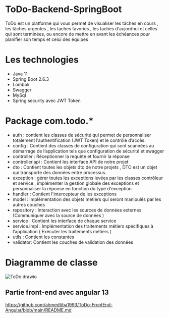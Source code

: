 # ToDo-Backend-SpringBoot

ToDo est un platforme qui vous permet de visualiser les tâches en cours , les tâches urgentes , les taches favories , les taches d'aujordhui et celles qui sont terminées, ou encore de mettre en avant les échéances pour planifier son temps et celui des équipes

# Les technologies
- Java 11
- Spring Boot 2.6.3
- Lombok
- Swagger
- MySql
- Spring security avec JWT Token

# Package com.todo.*
- auth : contient les classes de sécurité qui permet de personnaliser totalement l’authentification (JWT Token) et le contrôle d’accès.
- config : Contient des classes de configuration qui sont scannées au démarrage de l’application tels que configuration de sécurité et swagger
- controller : Réceptionner la requête et fournir la réponse 
- controller.api : Contient les interface API de notre projet
- dto : Contient toutes les objets dto de notre projets , DTO est un objet qui transporte des données entre processus.
- exception : gérer toutes les exceptions levées par les classes contrôleur et service , implémenter la gestion globale des exceptions et personnaliser la réponse en fonction du type d'exception.
- handler : Contient l'intercepteur de les exceptions
- model : Implémentation des objets métiers qui seront manipulés par les autres couches
- repository : Interaction avec les sources de données externes (Communiquer avec la source de données )
- service : Contient les interface de chaque service
- service.impl : Implémentation des traitements métiers spécifiques à l’application ( Exécuter les traitements métiers )
- utils : Contient les constantes
- validator: Contient les couches de validation des données

# Diagramme de classe

![ToDo drawio](https://user-images.githubusercontent.com/72476268/210871080-2e4e6f86-38f8-48dc-8f39-9cd674c36fd8.png)

## Partie front-end avec angular 13
https://github.com/ahmedtiba1993/ToDo-FrontEnd-Angular/blob/main/README.md







